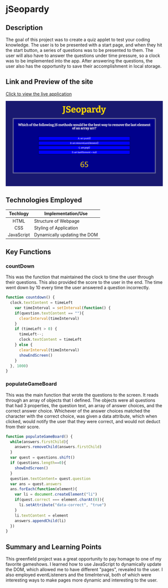 # jSeopardy

## Description 
The goal of this project was to create a quiz applet to test your coding knowledge. The user is to be presented with a start page,
and when they hit the start button, a series of questions was to be presented to them. The user will also have to answer the questions
under time pressure, so a clock was to be implemented into the app. After answering the questions, the user also has the opportunity to 
save their accomplishment in local storage.


## Link and Preview of the site

[Click to view the live application](https://sharkby7e.github.io/jSeopardy/)

![Preview of JSeopardy](./assets/img/sitePreview.png)

## Technologies Employed

| Techlogy   | Implementation/Use          |
|:----------:|-----------------------------|
|HTML        | Structure of Webpage        |
|CSS         | Styling of Application      |
|JavaScript  | Dynamically updating the DOM|

## Key Functions

### countDown 

This was the function that maintained the clock to time the user through their questions. This also provided the
score to the user in the end. The time went down by 10 every time the user answered a question incorrectly.
```javascript
function countdown() {
  clock.textContent = timeLeft
    var timeInterval = setInterval(function() {
    if(question.textContent == ""){
      clearInterval(timeInterval)
    }
    if (timeLeft > 0) {
      timeLeft--;
      clock.textContent = timeLeft
    } else {
      clearInterval(timeInterval)
      showEndScreen()
    }
  }, 1000)
}
```

### populateGameBoard

This was the main function that wrote the questions to the screen.  It reads through an array of objects that 
I defined. The objects were all questions that had 3 properties, the question text, an array of answer choices, 
and the correct answer choice.
Whichever of the answer choices matched the character with the correct choice, was given a data attribute, which when 
clicked, would notify the user that they were correct, and would not deduct from their score.

```javascript
function populateGameBoard() {
  while(answers.firstChild){
    answers.removeChild(answers.firstChild)
  }
  var quest = questions.shift()
  if (questions.length==0){
    showEndScreen()
  }
  question.textContent= quest.question
  var ans = quest.answers
  ans.forEach(function(element){
    var li = document.createElement("li") 
    if(quest.correct === element.charAt(0)){
      li.setAttribute("data-correct", "true")
    }
    li.textContent = element
    answers.appendChild(li)
  })
}
```
## Summary and Learning Points
This greenfield project was a great opportunity to pay homage to one of my favorite gameshows. I learned how to
use JavaScript to dynamically update the DOM, which allowed me to have different "pages", revealed to the user. 
I also employed eventListeners and the timeInterval, both of which were interesting ways to make pages more dynamic
and interesting to the user. 
